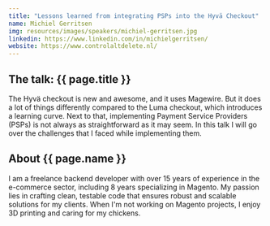 ```yaml
---
title: "Lessons learned from integrating PSPs into the Hyvä Checkout"
name: Michiel Gerritsen
img: resources/images/speakers/michiel-gerritsen.jpg
linkedin: https://www.linkedin.com/in/michielgerritsen/
website: https://www.controlaltdelete.nl/
---
```


## The talk: {{ page.title }}

<p>The Hyvä checkout is new and awesome, and it uses Magewire. But it does a lot of things differently compared to the Luma checkout, which introduces a learning curve. Next to that, implementing Payment Service Providers (PSPs) is not always as straightforward as it may seem. In this talk I will go over the challenges that I faced while implementing them.</p>

## About {{ page.name }}

<p>I am a freelance backend developer with over 15 years of experience in the e-commerce sector, including 8 years specializing in Magento. My passion lies in crafting clean, testable code that ensures robust and scalable solutions for my clients. When I'm not working on Magento projects, I enjoy 3D printing and caring for my chickens.</p>
